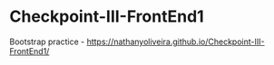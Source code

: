 # Checkpoint-III-FrontEnd1
Bootstrap practice -
https://nathanyoliveira.github.io/Checkpoint-III-FrontEnd1/
